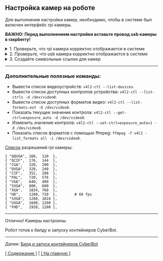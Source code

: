 Настройка камер на роботе
---

Для выполнения настройки камер, необходимо, чтобы в системе был включен интерфейс rpi камеры.

**ВАЖНО: Перед выполнением настройки вставьте провод usb камеры в raspberry!** 


<details>
  <summary>
  1. Проверьте, что rpi камера корректно отображается в системе
  </summary>
  
  Проверьте наличие устройств /dev/video*:
    
    ls -ll /dev/video*
  
  ![ls /dev/video*](../images/ls_dev_video_rpi.jpg)
  
  Проверьте наличие камеры среди v4l устройств:
    
    v4l2-ctl --list-devices
  
  ![v4l2-ctl --list-devices](../images/v4l_list_devices.jpg)
</details>

<details>
  <summary>
  2. Проверьте, что usb камера корректно отображается в системе
  </summary>
  
  Проверьте наличие usb камеры в системе:
    
    v4l2-ctl --list-devices
   
</details>

<details>
  <summary>
  3. Создайте символьные ссылки для камер
  </summary>

  **С помощью скрипта:** 
  
    cd __setup/
    sudo bash 05_configure_cameras.sh
   
  После выполнения скрипта, необходимо перезагрузить raspberry. После перезагрузки, 
  правила udev должны примениться, а камеры станут доступны по пути `/dev/cams/usb` и `/dev/cams/rpi`. 
</details>

___

### Дополнительные полезные команды:

* Вывести список видеоустройств: `v4l2-ctl --list-devices`.
* Вывести список доступных контролов устройства: `v4l2-ctl --list-ctrls -d /dev/video0`.
* Вывести список доступных форматов видео: `v4l2-ctl --list-formats-ext -d /dev/video0`.
* Показать текущее значение контрола: `v4l2-ctl --get-ctrl=exposure_auto -d /dev/video0`.
* Изменить значение контрола: `v4l2-ctl --set-ctrl=exposure_auto=1 -d /dev/video0`.
* Показать список форматов с помощью ffmpeg: `ffmpeg -f v4l2 -list_formats all -i /dev/video0`.

[Список](https://github.com/jacksonliam/mjpg-streamer/blob/310b29f4a94c46652b20c4b7b6e5cf24e532af39/mjpg-streamer-experimental/utils.c#L97-L109) 
разрешений rpi камеры:

    { "QQVGA", 160,  120  },
    { "QCIF",  176,  144  },
    { "CGA",   320,  200  },
    { "QVGA",  320,  240  },
    { "CIF",   352,  288  },
    { "PAL",   720,  576  },
    { "VGA",   640,  480  },
    { "SVGA",  800,  600  },
    { "XGA",   1024, 768  },
    { "HD",    1280, 720  },        # 60 fps
    { "SXGA",  1280, 1024 },
    { "UXGA",  1600, 1200 },
    { "FHD",   1920, 1280 },




___ 

Отлично! Камеры настроены.

Робот готов к билду и запуску контейнеров CyberBot.

___ 
Далее: [Билд и запуск контейнеров CyberBot](06_build_and_run_cyberbot.md)

[[ Содержание ]](../README.md) | [[ На главную ]](../../README.md)
